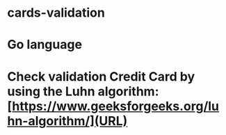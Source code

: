 # cards-validation
# Go language
# Check validation Credit Card by using the Luhn algorithm: [https://www.geeksforgeeks.org/luhn-algorithm/](URL)
